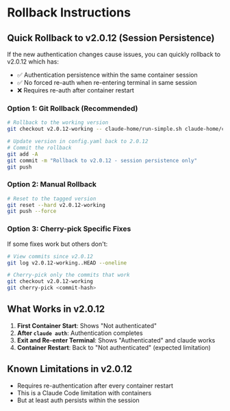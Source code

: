 # Rollback Instructions

## Quick Rollback to v2.0.12 (Session Persistence)

If the new authentication changes cause issues, you can quickly rollback to v2.0.12 which has:
- ✅ Authentication persistence within the same container session
- ✅ No forced re-auth when re-entering terminal in same session
- ❌ Requires re-auth after container restart

### Option 1: Git Rollback (Recommended)
```bash
# Rollback to the working version
git checkout v2.0.12-working -- claude-home/run-simple.sh claude-home/config.yaml

# Update version in config.yaml back to 2.0.12
# Commit the rollback
git add -A
git commit -m "Rollback to v2.0.12 - session persistence only"
git push
```

### Option 2: Manual Rollback
```bash
# Reset to the tagged version
git reset --hard v2.0.12-working
git push --force
```

### Option 3: Cherry-pick Specific Fixes
If some fixes work but others don't:
```bash
# View commits since v2.0.12
git log v2.0.12-working..HEAD --oneline

# Cherry-pick only the commits that work
git checkout v2.0.12-working
git cherry-pick <commit-hash>
```

## What Works in v2.0.12

1. **First Container Start**: Shows "Not authenticated" 
2. **After `claude auth`**: Authentication completes
3. **Exit and Re-enter Terminal**: Shows "Authenticated" and claude works
4. **Container Restart**: Back to "Not authenticated" (expected limitation)

## Known Limitations in v2.0.12

- Requires re-authentication after every container restart
- This is a Claude Code limitation with containers
- But at least auth persists within the session